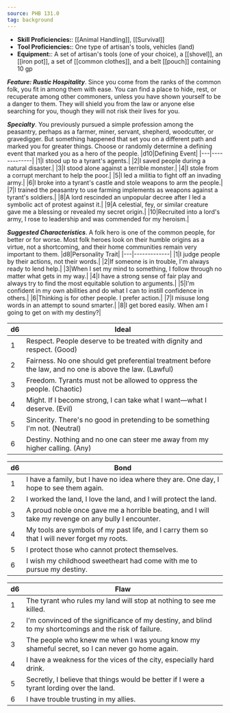 ```yaml
---
source: PHB 131.0
tag: background
---
```



- **Skill Proficiencies:**: [[Animal Handling]], [[Survival]]
- **Tool Proficiencies:**: One type of artisan's tools, vehicles (land)
- **Equipment:**: A set of artisan's tools (one of your choice), a [[shovel]], an [[iron pot]], a set of [[common clothes]], and a belt [[pouch]] containing 10 gp


**_Feature: Rustic Hospitality_**. Since you come from the ranks of the common folk, you fit in among them with ease. You can find a place to hide, rest, or recuperate among other commoners, unless you have shown yourself to be a danger to them. They will shield you from the law or anyone else searching for you, though they will not risk their lives for you.

**_Specialty_**. You previously pursued a simple profession among the peasantry, perhaps as a farmer, miner, servant, shepherd, woodcutter, or gravedigger. But something happened that set you on a different path and marked you for greater things. Choose or randomly determine a defining event that marked you as a hero of the people.
|d10|Defining Event|
|---|-------------|
|1|I stood up to a tyrant's agents.|
|2|I saved people during a natural disaster.|
|3|I stood alone against a terrible monster.|
|4|I stole from a corrupt merchant to help the poor.|
|5|I led a militia to fight off an invading army.|
|6|I broke into a tyrant's castle and stole weapons to arm the people.|
|7|I trained the peasantry to use farming implements as weapons against a tyrant's soldiers.|
|8|A lord rescinded an unpopular decree after I led a symbolic act of protest against it.|
|9|A celestial, fey, or similar creature gave me a blessing or revealed my secret origin.|
|10|Recruited into a lord's army, I rose to leadership and was commended for my heroism.|


**_Suggested Characteristics_**. A folk hero is one of the common people, for better or for worse. Most folk heroes look on their humble origins as a virtue, not a shortcoming, and their home communities remain very important to them.
|d8|Personality Trait|
|---|-------------|
|1|I judge people by their actions, not their words.|
|2|If someone is in trouble, I'm always ready to lend help.|
|3|When I set my mind to something, I follow through no matter what gets in my way.|
|4|I have a strong sense of fair play and always try to find the most equitable solution to arguments.|
|5|I'm confident in my own abilities and do what I can to instill confidence in others.|
|6|Thinking is for other people. I prefer action.|
|7|I misuse long words in an attempt to sound smarter.|
|8|I get bored easily. When am I going to get on with my destiny?|

|d6|Ideal|
|---|-------------|
|1|Respect. People deserve to be treated with dignity and respect. (Good)|
|2|Fairness. No one should get preferential treatment before the law, and no one is above the law. (Lawful)|
|3|Freedom. Tyrants must not be allowed to oppress the people. (Chaotic)|
|4|Might. If I become strong, I can take what I want—what I deserve. (Evil)|
|5|Sincerity. There's no good in pretending to be something I'm not. (Neutral)|
|6|Destiny. Nothing and no one can steer me away from my higher calling. (Any)|

|d6|Bond|
|---|-------------|
|1|I have a family, but I have no idea where they are. One day, I hope to see them again.|
|2|I worked the land, I love the land, and I will protect the land.|
|3|A proud noble once gave me a horrible beating, and I will take my revenge on any bully I encounter.|
|4|My tools are symbols of my past life, and I carry them so that I will never forget my roots.|
|5|I protect those who cannot protect themselves.|
|6|I wish my childhood sweetheart had come with me to pursue my destiny.|

|d6|Flaw|
|---|-------------|
|1|The tyrant who rules my land will stop at nothing to see me killed.|
|2|I'm convinced of the significance of my destiny, and blind to my shortcomings and the risk of failure.|
|3|The people who knew me when I was young know my shameful secret, so I can never go home again.|
|4|I have a weakness for the vices of the city, especially hard drink.|
|5|Secretly, I believe that things would be better if I were a tyrant lording over the land.|
|6|I have trouble trusting in my allies.|

